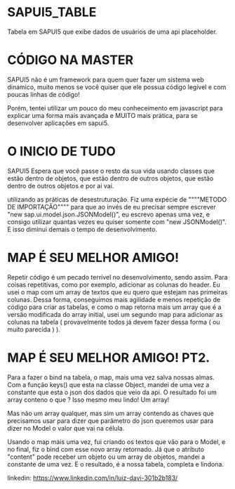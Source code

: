 # SAPUI5_TABLE
Tabela em SAPUI5 que exibe dados de usuários de uma api placeholder.

# CÓDIGO NA MASTER

SAPUI5 não é um framework para quem quer fazer um sistema web dinamico, muito menos se você quiser que ele possua código legível e com poucas linhas de código!

Porém, tentei utilizar um pouco do meu conheceimento em javascript para explicar uma forma mais avançada e MUITO mais prática, para se desenvolver aplicações em sapui5.

# O INICIO DE TUDO

SAPUI5 Espera que você passe o resto da sua vida usando classes que estão dentro de objetos, que estão dentro de outros objetos, que estão dentro de outros objetos e por ai vai.

utilizando as práticas de desestruturação. Fiz uma expécie de """"METODO DE IMPORTAÇÃO"""" para que ao invés de eu precisar sempre escrever "new sap.ui.model.json.JSONModel()", eu escrevo apenas uma vez, e consigo utilizar quantas vezes eu quiser somente com "new JSONModel()". E isso diminui demais o tempo de desenvolvimento.

# MAP É SEU MELHOR AMIGO!

Repetir código é um pecado terrível no desenvolvimento, sendo assim. Para coisas repetitivas, como por exemplo, adicionar as colunas do header. Eu usei o map com um array de textos que eu quero que estejam nas primeiras colunas. Dessa forma, conseguimos mais agilidade e menos repetição de código para criar as tabelas, e como o map retorna mais um array que é a versão modificada do array initial, usei um segundo map para adicionar as colunas na tabela ( provavelmente todos já devem fazer dessa forma ( ou muito parecida ) ).


# MAP É SEU MELHOR AMIGO! PT2.

Para a fazer o bind na tabela, o map, mais uma vez salva nossas almas. Com a função keys() que esta na classe Object, mandei de uma vez a constante que esta o json dos dados que veio da api. O resultado foi um array conteno o que ? Isso mesmo meu lindo! Um array!

Mas não um array qualquer, mas sim um array contendo as chaves que precisamos usar para dizer que parâmetro do json queremos usar para dizer no Model o valor que vai na célula.

Usando o map mais uma vez, fui criando os textos que vão para o Model, e no final, fiz o bind com esse novo array retornado. Já que o atributo "content" pode receber um objeto ou um array de objetos, mandei a constante de uma vez. E o resultado, é a nossa tabela, completa e lindona.

linkedin: https://www.linkedin.com/in/luiz-davi-301b2b183/


